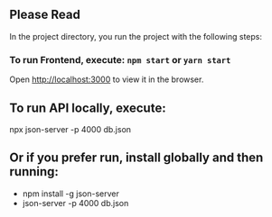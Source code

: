 ## Please Read
In the project directory, you run the project with the following steps:

### To run Frontend, execute: `npm start` or `yarn start`
Open [http://localhost:3000](http://localhost:3000) to view it in the browser.

## To run API locally, execute:
npx json-server -p 4000 db.json

## Or if you prefer run, install globally and then running:
- npm install -g json-server
- json-server -p 4000 db.json